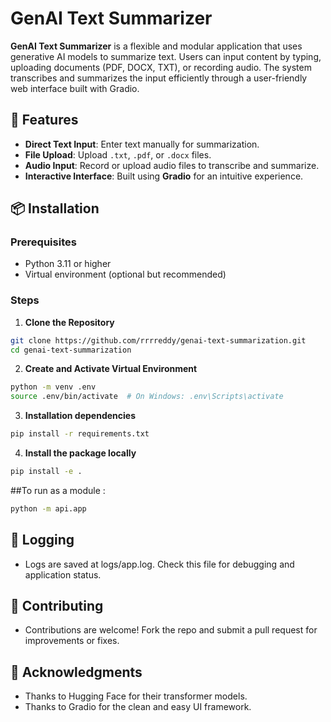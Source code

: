 # GenAI Text Summarizer

**GenAI Text Summarizer** is a flexible and modular application that uses generative AI models to summarize text. Users can input content by typing, uploading documents (PDF, DOCX, TXT), or recording audio. The system transcribes and summarizes the input efficiently through a user-friendly web interface built with Gradio.


## 🚀 Features

- **Direct Text Input**: Enter text manually for summarization.
- **File Upload**: Upload `.txt`, `.pdf`, or `.docx` files.
- **Audio Input**: Record or upload audio files to transcribe and summarize.
- **Interactive Interface**: Built using **Gradio** for an intuitive experience.


## 📦 Installation

### Prerequisites

- Python 3.11 or higher
- Virtual environment (optional but recommended)

### Steps

1. **Clone the Repository**

```bash
git clone https://github.com/rrrreddy/genai-text-summarization.git
cd genai-text-summarization
```

2. **Create and Activate Virtual Environment**
```bash
python -m venv .env
source .env/bin/activate  # On Windows: .env\Scripts\activate
```

3. **Installation dependencies**
```bash
pip install -r requirements.txt
```

4. **Install the package locally**
```bash
pip install -e .
```

##To run as a module :
```bash
python -m api.app
```

## 📝 Logging
- Logs are saved at logs/app.log. Check this file for debugging and application status.

## 🤝 Contributing
- Contributions are welcome! Fork the repo and submit a pull request for improvements or fixes.

## 🙏 Acknowledgments
- Thanks to Hugging Face for their transformer models.
- Thanks to Gradio for the clean and easy UI framework.



